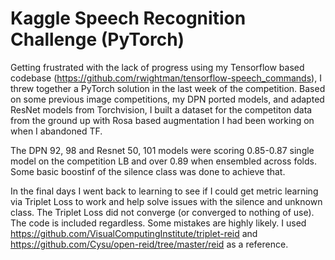 # Kaggle Speech Recognition Challenge (PyTorch)

Getting frustrated with the lack of progress using my Tensorflow based codebase (https://github.com/rwightman/tensorflow-speech_commands), I threw together a PyTorch solution in the last week of the competition. Based on some previous image competitions, my DPN ported models, and adapted ResNet models from Torchvision, I built a dataset for the competiton data from the ground up with Rosa based augmentation I had been working on when I abandoned TF.

The DPN 92, 98 and Resnet 50, 101 models were scoring 0.85-0.87 single model on the competition LB and over 0.89 when ensembled across folds. Some basic boostinf of the silence class was done to achieve that.

In the final days I went back to learning to see if I could get metric learning via Triplet Loss to work and help solve issues with the silence and unknown class. The Triplet Loss did not converge (or converged to nothing of use). The code is included regardless. Some mistakes are highly likely. I used https://github.com/VisualComputingInstitute/triplet-reid and https://github.com/Cysu/open-reid/tree/master/reid as a reference.
